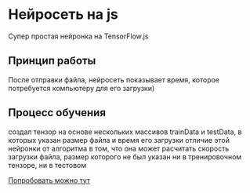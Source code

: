 Нейросеть на js
===============

Супер простая нейронка на TensorFlow.js 

Принцип работы
--------------

После отправки файла, нейросеть показывает время, которое потребуется компьютеру для его загрузки)

Процесс обучения
----------------
создал тензор на основе нескольких массивов trainData и testData, в которых указан размер файла и время его загрузки
отличие этой нейронки от алгоритма в том, что она может расчитать скорость загрузки файла, размер которого не был указан ни в тренировочном тензоре, ни в тестовом


[Попробовать можно тут](https://gnom204.github.io/myFirstNeuralNetwork/)
